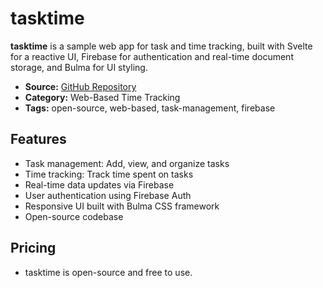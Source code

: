 # tasktime

**tasktime** is a sample web app for task and time tracking, built with Svelte for a reactive UI, Firebase for authentication and real-time document storage, and Bulma for UI styling.

- **Source:** [GitHub Repository](https://github.com/vogler/tasktime-2019)
- **Category:** Web-Based Time Tracking
- **Tags:** open-source, web-based, task-management, firebase

## Features
- Task management: Add, view, and organize tasks
- Time tracking: Track time spent on tasks
- Real-time data updates via Firebase
- User authentication using Firebase Auth
- Responsive UI built with Bulma CSS framework
- Open-source codebase

## Pricing
- tasktime is open-source and free to use.
